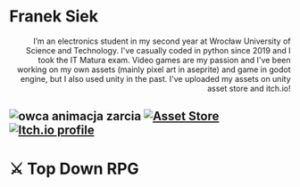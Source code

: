 # Franek Siek
<p align="right">
  I’m an electronics student in my second year at Wrocław University of Science and Technology. I've casually coded in python since 2019 and I took the IT Matura exam. Video games are my passion and I've been working on my own assets (mainly pixel art in aseprite) and game in godot engine, but I also used unity in the past. I've uploaded my assets on unity asset store and itch.io!
  
![owca animacja zarcia](https://github.com/zys37/zys37/assets/157085465/20897b17-f1e2-4e69-8fb3-1f1915b49a02)
  <a href="https://assetstore.unity.com/packages/2d/2d-pixel-art-fantasy-world-tile-set-235935">
    <img alt="Asset Store" title="Check my work here"
      src="https://custom-icon-badges.demolab.com/badge/Unity-My Asset-green.svg?logo=unitytest&logoColor=white$style=for-the-badge&labelColor=8080800"/></a>
  <a href="https://zys37.itch.io/">
    <img alt="Itch.io profile" title="Check my work here"
      src="https://custom-icon-badges.demolab.com/badge/Itch.IO-My Asset-salmon.svg?logo=magitch&logoColor=white$style=for-the-badge&labelColor=CE4630"/></a>
---
# ⚔️ Top Down RPG
<!---
zys37/zys37 is a ✨ special ✨ repository because its `README.md` (this file) appears on your GitHub profile.
You can click the Preview link to take a look at your changes.
--->
  
